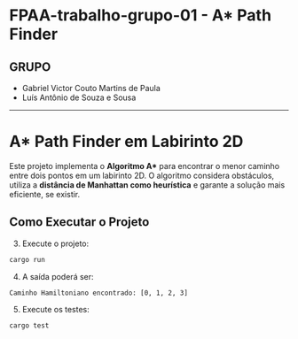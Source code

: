 
# FPAA-trabalho-grupo-01 - A* Path Finder

## GRUPO
- Gabriel Victor Couto Martins de Paula
- Luís Antônio de Souza e Sousa

--- 

# A* Path Finder em Labirinto 2D

Este projeto implementa o **Algoritmo A\*** para encontrar o menor caminho entre dois pontos em um labirinto 2D. O algoritmo considera obstáculos, utiliza a **distância de Manhattan como heurística** e garante a solução mais eficiente, se existir.

## Como Executar o Projeto

3. Execute o projeto:
```bash
cargo run
```

4. A saída poderá ser:
```
Caminho Hamiltoniano encontrado: [0, 1, 2, 3]
```

5. Execute os testes:
```bash
cargo test
```
